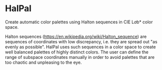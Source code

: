 # HalPal
Create automatic color palettes using Halton sequences in CIE L*a*b* color space.

Halton sequences (https://en.wikipedia.org/wiki/Halton_sequence) are sequences of coordinates with 
low discrepancy, i.e. they are spread out "as evenly as possible". HalPal uses such sequences in a 
color space to create well balanced palettes of highly distinct colors. The user can define the 
range of subspace coordinates manually in order to avoid palettes that are too chaotic and unpleasing 
to the eye.

